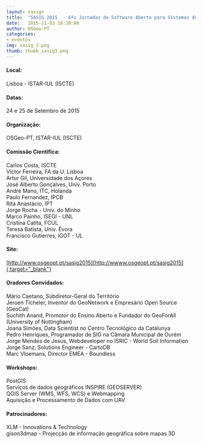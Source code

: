 ```yaml
---
layout: sasigs
title:  "SASIG 2015  - 6ªs Jornadas de Software Aberto para Sistemas de Informação Geográfica"
date:   2015-11-03 18:30:00
author: OSGeo-PT
categories:
- eventos
img: sasig_3.png
thumb: thumb_sasig3.png
---
```

#### Local:
Lisboa - ISTAR-IUL (ISCTE)

#### Datas:
24 e 25 de Setembro de 2015

#### Organização:
OSGeo-PT, ISTAR-IUL (ISCTE)

#### Comissão Científica: 
Carlos Costa, ISCTE<br>
Victor Ferreira, FA da U. Lisboa<br>
Artur Gil, Universidade dos Açores<br>
José Alberto Gonçalves, Univ. Porto<br>
André Mano, ITC, Holanda<br>
Paulo Fernandez, IPCB<br>
Rita Anastácio, IPT <br>
Jorge Rocha - Univ. do Minho<br>
Marco Paínho, ISEGI - UNL<br>
Cristina Catita, FCUL<br>
Teresa Batista, Univ. Évora <br>
Francisco Gutierres, IGOT - UL <br>
 
#### Site:
[http://www.osgeopt.pt/sasig2015](http://wwww.osgeopt.pt/sasig2015){:target="_blank"}

#### Oradores Convidados:
Mário Caetano, Subdiretor-Geral do Território<br>
Jeroen Ticheler, Inventor do GeoNetwork e Empresário Open Source (GeoCat)<br>
Suchith Anand, Promotor do Ensino Aberto e Fundador do GeoForAll (University of Nottingham)<br>
Joana Simões, Data Scientist no Centro Tecnológico da Catalunya<br>
Pedro Henriques, Programador de SIG na Câmara Municipal de Ourém<br>
Jorge Mendes de Jesus, Webdeveloper no ISRIC - World Soil Information<br>
Jorge Sanz, Solutions Engineer - CartoDB<br>
Marc Vloemans, Director EMEA - Boundless<br>
 
#### Workshops:
PostGIS <br>
Serviços de dados geográficos INSPIRE (GEOSERVER)<br>
QGIS Server (WMS, WFS, WCS) e Webmapping<br>
Aquisição e Processamento de Dados com UAV<br>

#### Patrocinadores:
XLM - Innovations &amp; Technology<br>
gison3dmap - Projecção de informação geográfica sobre mapas 3D


